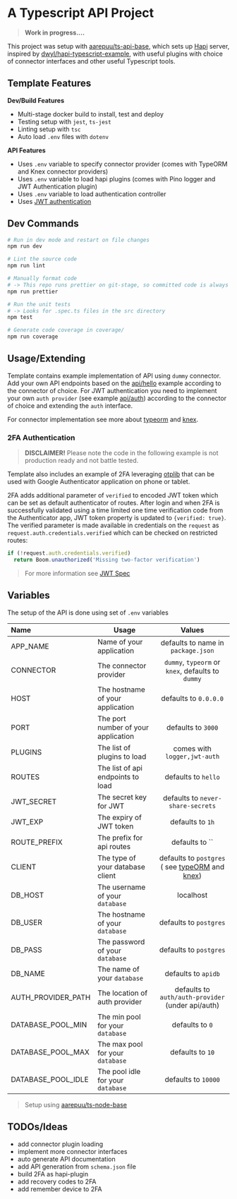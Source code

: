 # A Typescript API Project

> **Work in progress....**

This project was setup with [aarepuu/ts-api-base](https://github.com/ts-api-base), which sets up [Hapi](https://hapi.dev/) server, inspired by [dwyl/hapi-typescript-example](https://github.com/dwyl/hapi-typescript-example), with useful plugins with choice of connector interfaces and other useful Typescript tools.

## Template Features

**Dev/Build Features**

- Multi-stage docker build to install, test and deploy
- Testing setup with `jest`, `ts-jest`
- Linting setup with `tsc`
- Auto load `.env` files with `dotenv`

**API Features**

- Uses `.env` variable to specify connector provider (comes with TypeORM and Knex connector providers)
- Uses `.env` variable to load hapi plugins (comes with Pino logger and JWT Authentication plugin)
- Uses `.env` variable to load authentication controller
- Uses [JWT authentication](https://github.com/dwyl/hapi-auth-jwt2)

## Dev Commands

```bash
# Run in dev mode and restart on file changes
npm run dev

# Lint the source code
npm run lint

# Manually format code
# -> This repo runs prettier on git-stage, so committed code is always formatted
npm run prettier

# Run the unit tests
# -> Looks for .spec.ts files in the src directory
npm test

# Generate code coverage in coverage/
npm run coverage
```

## Usage/Extending

Template contains example implementation of API using `dummy` connector. Add your own API endpoints based on the [api/hello](src/api/hello) example according to the connector of choice. For JWT authentication you need to implement your own `auth provider` (see example [api/auth](src/api/auth)) according to the connector of choice and extending the `auth` interface.

For connector implementation see more about [typeorm](https://typeorm.io) and [knex](http://knexjs.org/).

### 2FA Authentication

> **DISCLAIMER!** Please note the code in the following example is not production ready and not battle tested.

Template also includes an example of 2FA leveraging [otplib](https://github.com/yeojz/otplib) that can be used with Google Authenticator application on phone or tablet.

2FA adds additional parameter of `verified` to encoded JWT token which can be set as default authenticator of routes. After login and when 2FA is successfully validated using a time limited one time verification code from the Authenticator app, JWT token property is updated to `{verified: true}`. The verified parameter is made available in credentials on the `request` as `request.auth.credentials.verified` which can be checked on restricted routes:

```js
if (!request.auth.credentials.verified)
  return Boom.unauthorized('Missing two-factor verification')
```

> For more information see [JWT Spec](https://tools.ietf.org/html/rfc7519)

## Variables

The setup of the API is done using set of `.env` variables

| Name               | Usage                               |                                                                    Values                                                                    |
| :----------------- | ----------------------------------- | :------------------------------------------------------------------------------------------------------------------------------------------: |
| APP_NAME           | Name of your application            |                                                      defaults to name in `package.json`                                                      |
| CONNECTOR          | The connector provider              |                                              `dummy`, `typeorm` or `knex`, defaults to `dummy`                                               |
| HOST               | The hostname of your application    |                                                            defaults to `0.0.0.0`                                                             |
| PORT               | The port number of your application |                                                              defaults to `3000`                                                              |
| PLUGINS            | The list of plugins to load         |                                                         comes with `logger,jwt-auth`                                                         |
| ROUTES             | The list of api endpoints to load   |                                                             defaults to `hello`                                                              |
| JWT_SECRET         | The secret key for JWT              |                                                      defaults to `never-share-secrets`                                                       |
| JWT_EXP            | The expiry of JWT token             |                                                               defaults to `1h`                                                               |
| ROUTE_PREFIX       | The prefix for api routes           |                                                                defaults to ``                                                                |
| CLIENT             | The type of your database client    | defaults to `postgres` ( see [typeORM](https://typeorm.io/#/undefined/creating-a-connection-to-the-database) and [knex](http://knexjs.org/)) |
| DB_HOST            | The username of your `database`     |                                                                  localhost                                                                   |
| DB_USER            | The hostname of your `database`     |                                                            defaults to `postgres`                                                            |
| DB_PASS            | The password of your `database`     |                                                            defaults to `postgres`                                                            |
| DB_NAME            | The name of your `database`         |                                                             defaults to `apidb`                                                              |
| AUTH_PROVIDER_PATH | The location of auth provider       |                                              defaults to `auth/auth-provider` (under api/auth)                                               |
| DATABASE_POOL_MIN  | The min pool for your `database`    |                                                               defaults to `0`                                                                |
| DATABASE_POOL_MAX  | The max pool for your `database`    |                                                               defaults to `10`                                                               |
| DATABASE_POOL_IDLE | The pool idle for your `database`   |                                                             defaults to `10000`                                                              |

> Setup using [aarepuu/ts-node-base](https://github.com/ts-node-base)

## TODOs/Ideas

- add connector plugin loading
- implement more connector interfaces
- auto generate API documentation
- add API generation from `schema.json` file
- build 2FA as hapi-plugin
- add recovery codes to 2FA
- add remember device to 2FA
